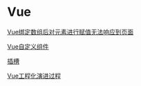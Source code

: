 # Vue

[Vue绑定数组后对元素进行赋值无法响应到页面](./subfile/_1Vue绑定数组后对元素进行赋值无法响应到页面.md)

[Vue自定义组件](./subfile/_2Vue自定义组件.md)

[插槽](./subfile/_3插槽.md)

[Vue工程化演进过程](./subfile/_4Vue工程化演进过程.md)

